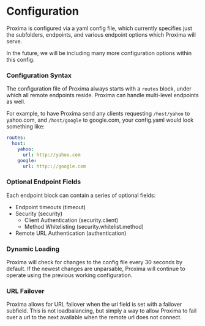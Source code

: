 # Configuration

Proxima is configured via a yaml config file, which currently specifies just the subfolders, endpoints, and various endpoint options which Proxima will serve. 

In the future, we will be including many more configuration options within this config.

### Configuration Syntax

The configuration file of Proxima always starts with a `routes` block, under which all remote endpoints reside. Proxima can handle multi-level endpoints as well.

For example, to have Proxima send any clients requesting `/host/yahoo` to yahoo.com, and `/host/google` to google.com, your config.yaml would look something like:
```yaml
routes:
  host:
    yahoo:
      url: http://yahoo.com
    google:
      url: http:://google.com
```

### Optional Endpoint Fields

Each endpoint block can contain a series of optional fields:

- Endpoint timeouts (timeout)
- Security (security)
  - Client Authentication (security.client)  
  - Method Whitelisting  (security.whitelist.method)
- Remote URL Authentication  (authentication)


### Dynamic Loading

Proxima will check for changes to the config file every 30 seconds by default. If the newest changes are unparsable, Proxima will continue to operate using the previous working configuration.

### URL Failover

Proxima allows for URL failover when the url field is set with a failover subfield. This is not loadbalancing, but simply a way to allow Proxima to fail over a url to the next available when the remote url does not connect.
